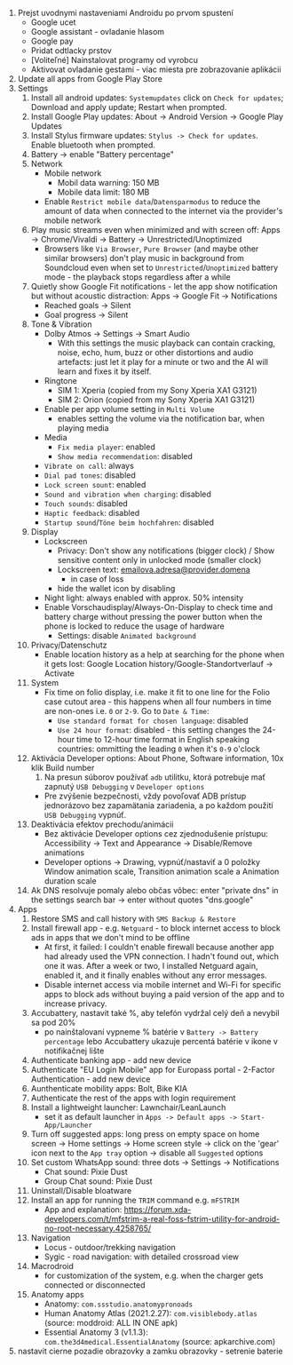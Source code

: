 1. Prejst uvodnymi nastaveniami Androidu po prvom spustení
    - Google ucet
    - Google assistant - ovladanie hlasom
    - Google pay
    - Pridat odtlacky prstov
    - \[Voliteľné\] Nainstalovat programy od vyrobcu
    - Aktivovat ovladanie gestami - viac miesta pre zobrazovanie aplikácii
1. Update all apps from Google Play Store
1. Settings
    1. Install all android updates: `Systemupdates` click on `Check for updates`; Download and apply update; Restart when prompted.
    1. Install Google Play updates: About -> Android Version -> Google Play Updates
    1. Install Stylus firmware updates: `Stylus -> Check for updates`. Enable bluetooth when prompted.
    1. Battery -> enable "Battery percentage"
    1. Network
        - Mobile network
            - Mobil data warning: 150 MB
            - Mobile data limit: 180 MB
        - Enable `Restrict mobile data`/`Datensparmodus` to reduce the amount of data when connected to the internet via the provider's mobile network
    1. Play music streams even when minimized and with screen off: Apps -> Chrome/Vivaldi -> Battery -> Unrestricted/Unoptimized
        - Browsers like `Via Browser`, `Pure Browser` (and maybe other similar browsers) don't play music in background from Soundcloud even when set to `Unrestricted`/`Unoptimized` battery mode - the playback stops regardless after a while
    1. Quietly show Google Fit notifications - let the app show notification but without acoustic distraction: Apps -> Google Fit -> Notifications
        - Reached goals -> Silent
        - Goal progress -> Silent
    1. Tone & Vibration
        - Dolby Atmos -> Settings -> Smart Audio
            - With this settings the music playback can contain cracking, noise, echo, hum, buzz or other distortions and audio artefacts: just let it play for a minute or two and the AI will learn and fixes it by itself.
        - Ringtone
            - SIM 1: Xperia (copied from my Sony Xperia XA1 G3121)
            - SIM 2: Orion (copied from my Sony Xperia XA1 G3121)
        - Enable per app volume setting in `Multi Volume`
            - enables setting the volume via the notification bar, when playing media
        - Media
            - `Fix media player`: enabled
            - `Show media recommendation`: disabled
        - `Vibrate on call`: always
        - `Dial pad tones`: disabled
        - `Lock screen sount`: enabled
        - `Sound and vibration when charging`: disabled
        - `Touch sounds`: disabled
        - `Haptic feedback`: disabled
        - `Startup sound`/`Töne beim hochfahren`: disabled
    1. Display
        - Lockscreen
            - Privacy: Don't show any notifications (bigger clock) / Show sensitive content only in unlocked mode (smaller clock)
            - Lockscreen text: <emailova.adresa@provider.domena>
                - in case of loss
            - hide the wallet icon by disabling
        - Night light: always enabled with approx. 50% intensity
        - Enable Vorschaudisplay/Always-On-Display to check time and battery charge without pressing the power button when the phone is locked to reduce the usage of hardware
            - Settings: disable `Animated background`
    1. Privacy/Datenschutz
        - Enable location history as a help at searching for the phone when it gets lost: Google Location history/Google-Standortverlauf -> Activate
    1. System
        - Fix time on folio display, i.e. make it fit to one line for the Folio case cutout area - this happens when all four numbers in time are non-ones i.e. `0` or `2-9`. Go to `Date & Time`:
            - `Use standard format for chosen language`: disabled
            - `Use 24 hour format`: disabled - this setting changes the 24-hour time to 12-hour time format in English speaking countries: ommitting the leading `0` when it's `0-9` o'clock
    1. Aktivácia Developer options: About Phone, Software information, 10x klik Build number
        1. Na presun súborov používať `adb` utilitku, ktorá potrebuje mať zapnutý `USB Debugging` v `Developer options`
        - Pre zvýšenie bezpečnosti, vždy povoľovať ADB prístup jednorázovo bez zapamätania zariadenia, a po každom použití `USB Debugging` vypnúť.
    1. Deaktivácia efektov prechodu/animácii
        - Bez aktivácie Developer options cez zjednodušenie prístupu: Accessibility -> Text and Appearance -> Disable/Remove animations
        - Developer options -> Drawing, vypnúť/nastaviť a 0 položky Window animation scale, Transition animation scale a Animation duration scale
    1. Ak DNS resolvuje pomaly alebo občas vôbec: enter "private dns" in the settings search bar -> enter without quotes "dns.google"
1. Apps
    1. Restore SMS and call history with `SMS Backup & Restore`
    1. Install firewall app - e.g. `Netguard` - to block internet access to block ads in apps that we don't mind to be offline
        - At first, it failed: I couldn't enable firewall because another app had already used the VPN connection. I hadn't found out, which one it was. After a week or two, I installed Netguard again, enabled it, and it finally enables without any error messages.
        - Disable internet access via mobile internet and Wi-Fi for specific apps to block ads without buying a paid version of the app and to increase privacy.
    1. Accubattery, nastavit také %, aby telefón vydržal celý deň a nevybil sa pod 20%
        - po nainštalovaní vypneme % batérie v `Battery -> Battery percentage` lebo Accubattery ukazuje percentá batérie v ikone v notifikačnej lište
    1. Authenticate banking app - add new device
    1. Authenticate "EU Login Mobile" app for Europass portal - 2-Factor Authentication - add new device
    1. Aunthenticate mobility apps: Bolt, Bike KIA
    1. Authenticate the rest of the apps with login requirement
    1. Install a lightweight launcher: Lawnchair/LeanLaunch
        - set it as default launcher in `Apps -> Default apps -> Start-App/Launcher`
    1. Turn off suggested apps: long press on empty space on home screen -> Home settings -> Home screen style -> click on the 'gear' icon next to the `App tray` option -> disable all `Suggested` options
    1. Set custom WhatsApp sound: three dots -> Settings -> Notifications
        - Chat sound: Pixie Dust
        - Group Chat sound: Pixie Dust
    1. Uninstall/Disable bloatware
    1. Install an app for running the `TRIM` command e.g. `mFSTRIM`
        - App and explanation: https://forum.xda-developers.com/t/mfstrim-a-real-foss-fstrim-utility-for-android-no-root-necessary.4258765/
    1. Navigation
        - Locus - outdoor/trekking navigation
        - Sygic - road navigation: with detailed crossroad view
    1. Macrodroid
        - for customization of the system, e.g. when the charger gets connected or disconnected
    1. Anatomy apps
        - Anatomy: `com.ssstudio.anatomypronoads`
        - Human Anatomy Atlas (2021.2.27): `com.visiblebody.atlas` (source: moddroid: ALL IN ONE apk)
        - Essential Anatomy 3 (v1.1.3): `com.the3d4medical.EssentialAnatomy` (source: apkarchive.com)
1. nastavit cierne pozadie obrazovky a zamku obrazovky - setrenie baterie
